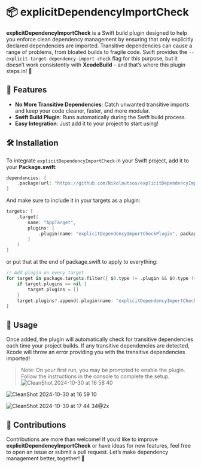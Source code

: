 # 📦 explicitDependencyImportCheck

**explicitDependencyImportCheck** is a Swift build plugin designed to help you enforce clean dependency management by ensuring that only explicitly declared dependencies are imported. Transitive dependencies can cause a range of problems, from bloated builds to fragile code. Swift provides the `--explicit-target-dependency-import-check` flag for this purpose, but it doesn’t work consistently with **XcodeBuild** – and that’s where this plugin steps in! 🚀

## 🌟 Features

- **No More Transitive Dependencies**: Catch unwanted transitive imports and keep your code cleaner, faster, and more modular.
- **Swift Build Plugin**: Runs automatically during the Swift build process.
- **Easy Integration**: Just add it to your project to start using!

## 🛠️ Installation

To integrate `explicitDependencyImportCheck` in your Swift project, add it to your **Package.swift**:

```swift
dependencies: [
    .package(url: "https://github.com/Nikoloutsos/explicitDependencyImportCheck", from: "1.0.0")
]
```

And make sure to include it in your targets as a plugin:

```swift
targets: [
    .target(
        name: "AppTarget",
        plugins: [
            .plugin(name: "explicitDependencyImportCheckPlugin", package: "explicitDependencyImportCheck")
        ]
    )
]
```

or put that at the end of package.swift to apply to everything:

```swift
// Add plugin on every target
for target in package.targets.filter({ $0.type != .plugin && $0.type != .binary }) {
    if target.plugins == nil {
        target.plugins = []
    }
    target.plugins?.append(.plugin(name: "explicitDependencyImportCheckPlugin", package: "explicitDependencyImportCheck"))
}
```

## 🚀 Usage
Once added, the plugin will automatically check for transitive dependencies each time your project builds. If any transitive dependencies are detected, Xcode will throw an error providing you with the transitive dependencies imported!

> Note: On your first run, you may be prompted to enable the plugin. Follow the instructions in the console to complete the setup.
![CleanShot 2024-10-30 at 16 58 40](https://github.com/user-attachments/assets/3e528f94-052e-4285-a141-b33424113643)

![CleanShot 2024-10-30 at 16 59 10](https://github.com/user-attachments/assets/dfaee61a-4e21-43f5-8d77-4e924d6859df)

![CleanShot 2024-10-30 at 17 44 34@2x](https://github.com/user-attachments/assets/001cf46d-442a-4d6a-94d4-19cb29892e40)


## 🤝 Contributions

Contributions are more than welcome! If you’d like to improve **explicitDependencyImportCheck** or have ideas for new features, feel free to open an issue or submit a pull request. Let’s make dependency management better, together! 🌟
